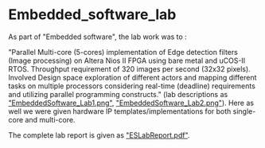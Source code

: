# Embedded_software_lab
<!-- As part of the course "Embedded systems" we were given Altera DE-2 board along with basic hardware config
as well as the BSP for compilation (in Lab1, attached as ["il2206-lab1-1.2.2.pdf"](il2206-lab1-1.2.2.pdf)). Here we utilized basic HAL layer/assembly functions to implement on top of already given FPGA hardware IPs/configs. In the second lab (attached as ["il2206-lab2-rtos.pdf"](il2206-lab2-rtos.pdf)) we mainly utilized the real-time OS uCOS-II RTOS for its properties like tasks, semaphore, and other real-time objects to realize applications. In both the labs it was mostly focused on applications on top of the hardware IPs and making everything "work". -->

As part of "Embedded software", the lab work was to :

"Parallel Multi-core (5-cores) implementation of Edge detection filters (Image processing) on Altera Nios II FPGA using bare metal and uCOS-II RTOS. Throughput requirement of 320 images per second (32x32 pixels). Involved Design space exploration of different actors and mapping different tasks on multiple processors considering real-time (deadline) requirements and utilizing parallel programming constructs." (lab descriptions as ["EmbeddedSoftware_Lab1.png"](EmbeddedSoftware_Lab1.png), ["EmbeddedSoftware_Lab2.png"](EmbeddedSoftware_Lab2.png)). Here as well we were given hardware IP templates/implementations for both single-core and multi-core.

The complete lab report is given as ["ESLabReport.pdf"](ESLabReport.pdf).